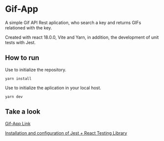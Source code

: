 # Gif-App
A simple Gif API Rest aplication, who search a key and returns GIFs relationed with the key. 

Created with react 18.0.0, Vite and Yarn, in addition, the development of unit tests with Jest.

## How to run

Use to initialize the repository.
~~~
yarn install 
~~~
Use to initialize the aplication in your local host.
~~~ 
yarn dev 
~~~

## Take a look

[Gif-App Link](https://gif-app-by-goja.netlify.app/)

[Installation and configuration of Jest + React Testing Library](https://gist.github.com/GOJAx64/38a7dbea046d5c88d72f75095a4fb879)

